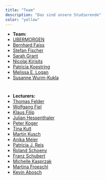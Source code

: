 ```yaml
---
title: "Team" 
description: "Das sind unsere Studierende"
color: "yellow"
---
```

- **Team:**
- [UBER](https://www.dieangewandte.at/jart/prj3/angewandte-2016/main.jart?rel=de&reserve-mode=active&content-id=1458930944469&Pe-Id=9169)[MORGEN](https://www.dieangewandte.at/jart/prj3/angewandte-2016/main.jart?reserve-mode=active&content-id=1458930944469&Pe-Id=9170&rel=de)
- [Bernhard Faiss](https://www.dieangewandte.at/jart/prj3/angewandte-2016/main.jart?rel=de&reserve-mode=active&content-id=1458930944469&Pe-Id=9446)
- [Stefan Fischer](https://www.dieangewandte.at/jart/prj3/angewandte-2016/main.jart?rel=de&reserve-mode=active&content-id=1458930944469&Pe-Id=73)
- [Sarah Grant](https://www.dieangewandte.at/jart/prj3/angewandte-2016/main.jart?rel=de&reserve-mode=active&content-id=1458930944469&Pe-Id=9224)
- [Nicolaj Kirisits](https://www.dieangewandte.at/jart/prj3/angewandte-2016/main.jart?rel=de&reserve-mode=active&content-id=1458930944469&Pe-Id=3249)
- [Patricia Koestring](https://www.dieangewandte.at/jart/prj3/angewandte-2016/main.jart?rel=de&reserve-mode=active&content-id=1458930944469&Pe-Id=6610)
- [Melissa E. Logan](https://www.dieangewandte.at/jart/prj3/angewandte-2016/main.jart?rel=de&reserve-mode=active&content-id=1458930944469&Pe-Id=9223)
 - [Susanne Wurm-Kukla](https://www.dieangewandte.at/jart/prj3/angewandte-2016/main.jart?rel=de&reserve-mode=active&content-id=1458930944469&Pe-Id=7541)


 # 
- **Lecturers:**
- [Thomas Felder](https://www.dieangewandte.at/jart/prj3/angewandte-2016/main.jart?rel=de&reserve-mode=active&content-id=1458930944469&Pe-Id=2835)
- [Wolfgang Fiel](https://www.dieangewandte.at/jart/prj3/angewandte-2016/main.jart?rel=de&reserve-mode=active&content-id=1458930944469&Pe-Id=5542)
- [Klaus Filip](https://www.dieangewandte.at/jart/prj3/angewandte-2016/main.jart?reserve-mode=active&content-id=1458930944469&Pe-Id=3544&rel=de)
- [Julian Hessenthaler](https://www.dieangewandte.at/jart/prj3/angewandte-2016/main.jart?rel=de&reserve-mode=active&content-id=1458930944469&Pe-Id=9267)
- [Peter Koger](https://www.dieangewandte.at/jart/prj3/angewandte-2016/main.jart?rel=de&reserve-mode=active&content-id=1458930944469&Pe-Id=3055)
- [Tina Kult](https://www.dieangewandte.at/jart/prj3/angewandte-2016/main.jart?rel=de&reserve-mode=active&content-id=1458930944469&Pe-Id=6862)
- [Martin Kusch](https://www.dieangewandte.at/jart/prj3/angewandte-2016/main.jart?rel=de&reserve-mode=active&content-id=1458930944469&Pe-Id=2737)
- [Anika Meier](https://www.dieangewandte.at/jart/prj3/angewandte-2016/main.jart?rel=de&reserve-mode=active&content-id=1458930944469&Pe-Id=9268)
- [Patrícia J. Reis](https://www.dieangewandte.at/jart/prj3/angewandte-2016/main.jart?rel=de&reserve-mode=active&content-id=1458930944469&Pe-Id=7010)
- [Roland Schoeny](https://www.dieangewandte.at/jart/prj3/angewandte-2016/main.jart?rel=de&reserve-mode=active&content-id=1458930944469&Pe-Id=3929)
- [Franz Schubert](https://www.dieangewandte.at/jart/prj3/angewandte-2016/main.jart?rel=de&reserve-mode=active&content-id=1458930944469&Pe-Id=2629)
- [Michelle Kasprzak](https://www.dieangewandte.at/jart/prj3/angewandte-2016/main.jart?rel=de&reserve-mode=active&content-id=1458930944469&Pe-Id=9429)
- [Martina Froeschl](https://www.dieangewandte.at/jart/prj3/angewandte-2016/main.jart?rel=de&reserve-mode=active&content-id=1458930944469&Pe-Id=7179)
- [Kevin Abosch](https://www.dieangewandte.at/jart/prj3/angewandte-2016/main.jart?reserve-mode=active&content-id=1458930944469&Pe-Id=9432&rel=de)


